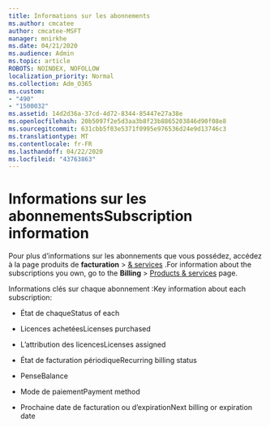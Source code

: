 ```yaml
---
title: Informations sur les abonnements
ms.author: cmcatee
author: cmcatee-MSFT
manager: mnirkhe
ms.date: 04/21/2020
ms.audience: Admin
ms.topic: article
ROBOTS: NOINDEX, NOFOLLOW
localization_priority: Normal
ms.collection: Adm_O365
ms.custom:
- "490"
- "1500032"
ms.assetid: 14d2d36a-37cd-4d72-8344-85447e27a38e
ms.openlocfilehash: 20b5097f2e5d3aa3b8f23b8865203846d90f08e8
ms.sourcegitcommit: 631cbb5f03e5371f0995e976536d24e9d13746c3
ms.translationtype: MT
ms.contentlocale: fr-FR
ms.lasthandoff: 04/22/2020
ms.locfileid: "43763863"
---
```

# <a name="subscription-information"></a><span data-ttu-id="a1eda-102">Informations sur les abonnements</span><span class="sxs-lookup"><span data-stu-id="a1eda-102">Subscription information</span></span>

<span data-ttu-id="a1eda-103">Pour plus d’informations sur les abonnements que vous possédez, accédez à la page produits de **facturation** \> [& services](https://go.microsoft.com/fwlink/p/?linkid=842054) .</span><span class="sxs-lookup"><span data-stu-id="a1eda-103">For information about the subscriptions you own, go to the **Billing** \> [Products & services](https://go.microsoft.com/fwlink/p/?linkid=842054) page.</span></span>
  
<span data-ttu-id="a1eda-104">Informations clés sur chaque abonnement :</span><span class="sxs-lookup"><span data-stu-id="a1eda-104">Key information about each subscription:</span></span>
  
- <span data-ttu-id="a1eda-105">État de chaque</span><span class="sxs-lookup"><span data-stu-id="a1eda-105">Status of each</span></span>

- <span data-ttu-id="a1eda-106">Licences achetées</span><span class="sxs-lookup"><span data-stu-id="a1eda-106">Licenses purchased</span></span>

- <span data-ttu-id="a1eda-107">L’attribution des licences</span><span class="sxs-lookup"><span data-stu-id="a1eda-107">Licenses assigned</span></span>

- <span data-ttu-id="a1eda-108">État de facturation périodique</span><span class="sxs-lookup"><span data-stu-id="a1eda-108">Recurring billing status</span></span>

- <span data-ttu-id="a1eda-109">Pense</span><span class="sxs-lookup"><span data-stu-id="a1eda-109">Balance</span></span>

- <span data-ttu-id="a1eda-110">Mode de paiement</span><span class="sxs-lookup"><span data-stu-id="a1eda-110">Payment method</span></span>

- <span data-ttu-id="a1eda-111">Prochaine date de facturation ou d’expiration</span><span class="sxs-lookup"><span data-stu-id="a1eda-111">Next billing or expiration date</span></span>